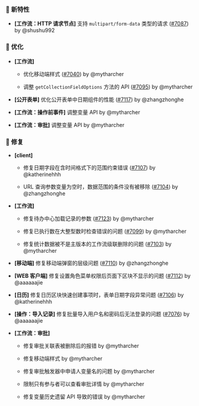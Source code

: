 ### 🎉 新特性

- **[工作流：HTTP 请求节点]** 支持 `multipart/form-data` 类型的请求 ([#7087](https://github.com/nocobase/nocobase/pull/7087)) by @shushu992

### 🚀 优化

- **[工作流]**
  - 优化移动端样式 ([#7040](https://github.com/nocobase/nocobase/pull/7040)) by @mytharcher

  - 调整 `getCollectionFieldOptions` 方法的 API ([#7095](https://github.com/nocobase/nocobase/pull/7095)) by @mytharcher

- **[公开表单]** 优化公开表单中日期组件的性能 ([#7117](https://github.com/nocobase/nocobase/pull/7117)) by @zhangzhonghe

- **[工作流：操作前事件]** 调整变量 API by @mytharcher

- **[工作流：审批]** 调整变量 API by @mytharcher

### 🐛 修复

- **[client]**
  - 修复日期字段在含时间格式下的范围约束错误 ([#7107](https://github.com/nocobase/nocobase/pull/7107)) by @katherinehhh

  - URL 查询参数变量为空时，数据范围的条件没有被移除 ([#7104](https://github.com/nocobase/nocobase/pull/7104)) by @zhangzhonghe

- **[工作流]**
  - 修复待办中心加载记录的参数 ([#7123](https://github.com/nocobase/nocobase/pull/7123)) by @mytharcher

  - 修复已执行数在大整型数时检查错误的问题 ([#7099](https://github.com/nocobase/nocobase/pull/7099)) by @mytharcher

  - 修复统计数据被不是主版本的工作流级联删除的问题 ([#7103](https://github.com/nocobase/nocobase/pull/7103)) by @mytharcher

- **[移动端]** 修复移动端弹窗的层级问题 ([#7110](https://github.com/nocobase/nocobase/pull/7110)) by @zhangzhonghe

- **[WEB 客户端]** 修复设置角色菜单权限后页面下区块不显示的问题 ([#7112](https://github.com/nocobase/nocobase/pull/7112)) by @aaaaaajie

- **[日历]** 修复日历区块快速创建事项时，表单日期字段异常问题 ([#7106](https://github.com/nocobase/nocobase/pull/7106)) by @katherinehhh

- **[操作：导入记录]** 修复批量导入用户名和密码后无法登录的问题 ([#7076](https://github.com/nocobase/nocobase/pull/7076)) by @aaaaaajie

- **[工作流：审批]**
  - 修复审批关联表被删除后的报错 by @mytharcher

  - 修复移动端样式 by @mytharcher

  - 修复审批触发器中申请人变量名的问题 by @mytharcher

  - 限制只有参与者可以查看审批详情 by @mytharcher

  - 修复变量历史遗留 API 导致的错误 by @mytharcher

